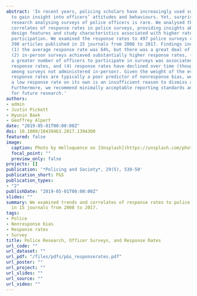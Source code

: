 ```yaml
---
abstract: 'In recent years, policing scholars have increasingly used survey methods
  to gain insight into officers’ attitudes and behaviours. Yet, surprisingly, methodological
  research analysing surveys of police officers is rare. We analysed the extent and
  correlates of response rates in police surveys, providing insights about the survey
  design features and study characteristics associated with higher rates of officer
  participation. We examined the response rates to 497 police surveys reported in
  390 articles published in 15 journals from 2008 to 2017. Findings included the following:
  (1) the average response rate was 64%, but there was a great deal of variation,
  (2) in-person surveys achieved substantially higher response rates, (3) inviting
  a greater number of officers to participate in surveys was associated with lower
  response rates, and (4) response rates have declined over time (though primarily
  among surveys not administered in-person). Given the weight of the evidence suggesting
  response rates are typically a poor predictor of nonresponse bias, we argue that
  a low response rate on its own is an insufficient reason to dismiss a study’s merit.
  Furthermore, we recommend minimally acceptable reporting standards and discuss avenues
  for future research.'
authors:
- admin
- Justin Pickett
- Hyunin Baek
- Geoffrey Alpert
date: "2019-05-01T00:00:00Z"
doi: 10.1080/10439463.2017.1394300
featured: false
image:
  caption: Photo by Helloquence on [Unsplash](https://unsplash.com/photos/OQMZwNd3ThU)
  focal_point: ""
  preview_only: false
projects: []
publication: '*Policing and Society*, 29(5), 530-50'
publication_short: P&S
publication_types:
- "2"
publishDate: "2019-05-01T00:00:00Z"
slides: ""
summary: We examined trends and correlates of response rates to police surveys published
  in 15 journals from 2008 to 2017.
tags:
- Police
- Nonresponse bias
- Response rates
- Survey
title: Police Research, Officer Surveys, and Response Rates
url_code: ""
url_dataset: ""
url_pdf: "/files/pdfs/p&s_responserates.pdf"
url_poster: ""
url_project: ""
url_slides: ""
url_source: ""
url_video: ""
---
```


